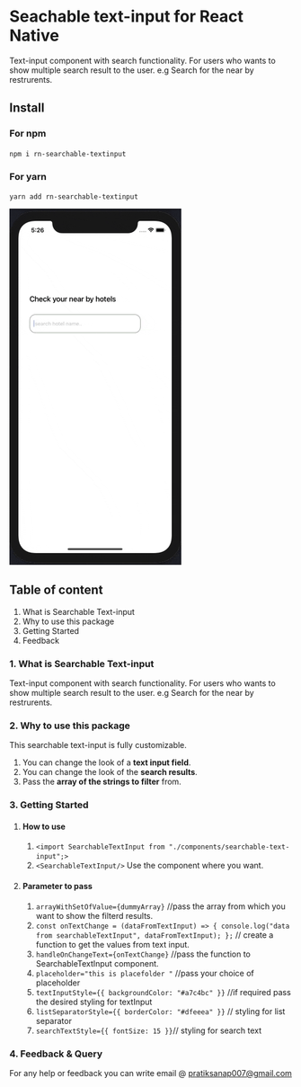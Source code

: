 # Seachable text-input for React Native

Text-input component with search functionality.
For users who wants to show multiple search result to the user.
e.g Search for the near by restrurents.

## Install

### For npm

`npm i rn-searchable-textinput`

### For yarn

`yarn add rn-searchable-textinput`

![Image of Yaktocat](https://github.com/pratik8442/image-resources/blob/main/rn-searchable-text-input.gif?raw=true)

## Table of content

1. What is Searchable Text-input
2. Why to use this package
3. Getting Started
4. Feedback

### 1. What is Searchable Text-input

Text-input component with search functionality.
For users who wants to show multiple search result to the user.
e.g Search for the near by restrurents.

### 2. Why to use this package

This searchable text-input is fully customizable.

1. You can change the look of a **text input field**.
2. You can change the look of the **search results**.
3. Pass the **array of the strings to filter** from.

### 3. Getting Started

1. #### How to use

   1. `<import SearchableTextInput from "./components/searchable-text-input";>`
   2. `<SearchableTextInput/>` Use the component where you want.

2. #### Parameter to pass
   1. `arrayWithSetOfValue={dummyArray}` //pass the array from which you want to show the filterd results.
   2. `const onTextChange = (dataFromTextInput) => { console.log("data from searchableTextInput", dataFromTextInput); };` // create a function to get the values from text input.
   3. `handleOnChangeText={onTextChange}` //pass the function to SearchableTextInput component.
   4. `placeholder="this is placefolder "` //pass your choice of placeholder
   5. `textInputStyle={{ backgroundColor: "#a7c4bc" }}` //if required pass the desired styling for textInput
   6. `listSeparatorStyle={{ borderColor: "#dfeeea" }}` // styling for list separator
   7. `searchTextStyle={{ fontSize: 15 }}`// styling for search text

### 4. Feedback & Query

For any help or feedback you can write email @ pratiksanap007@gmail.com
